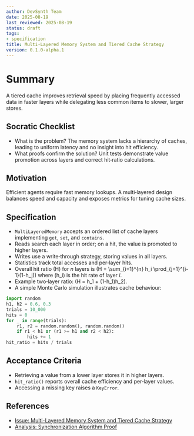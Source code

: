 ```yaml
---
author: DevSynth Team
date: 2025-08-19
last_reviewed: 2025-08-19
status: draft
tags:
- specification
title: Multi-Layered Memory System and Tiered Cache Strategy
version: 0.1.0-alpha.1
---
```


# Summary
A tiered cache improves retrieval speed by placing frequently accessed data in
faster layers while delegating less common items to slower, larger stores.

## Socratic Checklist
- What is the problem? The memory system lacks a hierarchy of caches, leading to
  uniform latency and no insight into hit efficiency.
- What proofs confirm the solution? Unit tests demonstrate value promotion across
  layers and correct hit‑ratio calculations.

## Motivation
Efficient agents require fast memory lookups. A multi‑layered design balances
speed and capacity and exposes metrics for tuning cache sizes.

## Specification
- `MultiLayeredMemory` accepts an ordered list of cache layers implementing
  `get`, `set`, and `contains`.
- Reads search each layer in order; on a hit, the value is promoted to higher
  layers.
- Writes use a write‑through strategy, storing values in all layers.
- Statistics track total accesses and per‑layer hits.
- Overall hit ratio \(H\) for *n* layers is
  \(H = \sum_{i=1}^{n} h_i \prod_{j=1}^{i-1}(1-h_j)\) where \(h_i\) is the
  hit rate of layer *i*.
- Example two‑layer ratio: \(H = h_1 + (1-h_1)h_2\).
- A simple Monte Carlo simulation illustrates cache behaviour:

```python
import random
h1, h2 = 0.6, 0.3
trials = 10_000
hits = 0
for _ in range(trials):
    r1, r2 = random.random(), random.random()
    if r1 < h1 or (r1 >= h1 and r2 < h2):
        hits += 1
hit_ratio = hits / trials
```

## Acceptance Criteria
- Retrieving a value from a lower layer stores it in higher layers.
- `hit_ratio()` reports overall cache efficiency and per‑layer values.
- Accessing a missing key raises a `KeyError`.

## References

- [Issue: Multi-Layered Memory System and Tiered Cache Strategy](../../issues/archived/multi-layered-memory-system-and-tiered-cache-strategy.md)
- [Analysis: Synchronization Algorithm Proof](../analysis/synchronization_algorithm_proof.md)

